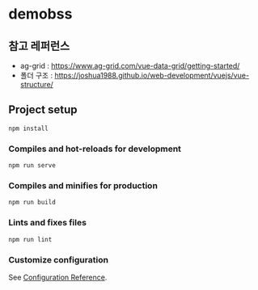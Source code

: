 # demobss

## 참고 레퍼런스
- ag-grid : https://www.ag-grid.com/vue-data-grid/getting-started/ 
- 폴더 구조 : https://joshua1988.github.io/web-development/vuejs/vue-structure/ 

## Project setup
```
npm install
```

### Compiles and hot-reloads for development
```
npm run serve
```

### Compiles and minifies for production
```
npm run build
```

### Lints and fixes files
```
npm run lint
```

### Customize configuration
See [Configuration Reference](https://cli.vuejs.org/config/).
